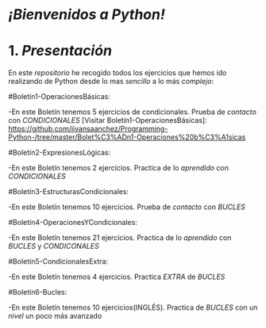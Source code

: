 # _¡Bienvenidos a Python!_ 
# 1. _Presentación_
En este _repositorio_ he recogido todos los ejercicios que hemos ido realizando de Python desde lo mas _sencillo_ a lo más *complejo*:

#Boletín1-OperacionesBásicas:

  -En este Boletín tenemos 5 ejercicios de condicionales. Prueba de _contacto_ con *CONDICIONALES*
  [Visitar Boletín1-OperacionesBásicas]: https://github.com/iivansaanchez/Programming-Python-/tree/master/Bolet%C3%ADn1-Operaciones%20b%C3%A1sicas
  
 #Boletín2-ExpresionesLógicas:
 
  -En este Boletín tenemos 2 ejercicios. Practica de lo _aprendido_ con *CONDICIONALES*
  
#Boletín3-EstructurasCondicionales:

  -En este Boletín tenemos 10 ejercicios. Prueba de _contacto_ con *BUCLES*
  
#Boletín4-OperacionesYCondicionales:

  -En este Boletín tenemos 21 ejercicios. Practica de lo _aprendido_ con *BUCLES* y *CONDICONALES*
  
#Boletín5-CondicionalesExtra:

  -En este Boletín tenemos 4 ejercicios. Practica *EXTRA* de *BUCLES*
  
#Boletín6-Bucles:

  -En este Boletín tenemos 10 ejercicios(INGLÉS). Practica de *BUCLES* con un _nivel_ un poco más avanzado
